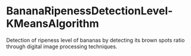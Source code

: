 # BananaRipenessDetectionLevel-KMeansAlgorithm
Detection of ripeness level of bananas by detecting its brown spots ratio through digital image processing techniques.
